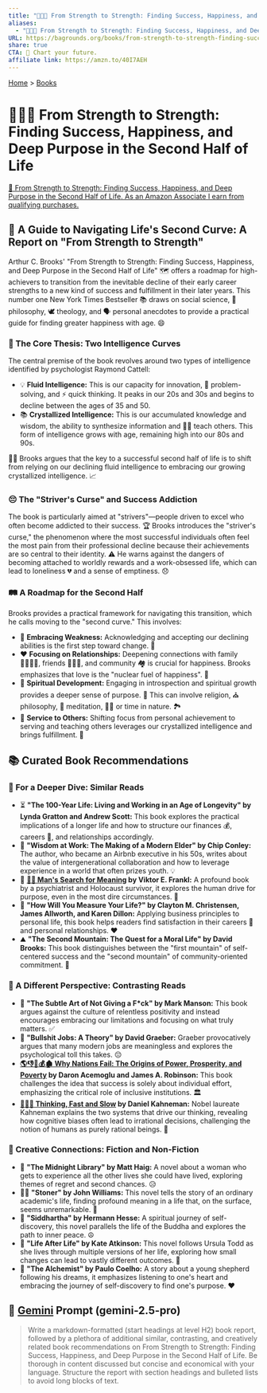 ```yaml
---
title: "💪😊🎯 From Strength to Strength: Finding Success, Happiness, and Deep Purpose in the Second Half of Life"
aliases:
  - "💪😊🎯 From Strength to Strength: Finding Success, Happiness, and Deep Purpose in the Second Half of Life"
URL: https://bagrounds.org/books/from-strength-to-strength-finding-success-happiness-and-deep-purpose-in-the-second-half-of-life
share: true
CTA: 🧭 Chart your future.
affiliate link: https://amzn.to/40I7AEH
---
```

[Home](../index.md) > [Books](./index.md)  
# 💪😊🎯 From Strength to Strength: Finding Success, Happiness, and Deep Purpose in the Second Half of Life  
[🛒 From Strength to Strength: Finding Success, Happiness, and Deep Purpose in the Second Half of Life. As an Amazon Associate I earn from qualifying purchases.](https://amzn.to/40I7AEH)  
  
## 🧭 A Guide to Navigating Life's Second Curve: A Report on "From Strength to Strength"  
  
Arthur C. Brooks' "From Strength to Strength: Finding Success, Happiness, and Deep Purpose in the Second Half of Life" 🗺️ offers a roadmap for high-achievers to transition from the inevitable decline of their early career strengths to a new kind of success and fulfillment in their later years. This number one New York Times Bestseller 📚 draws on social science, 🧠 philosophy, 🕊️ theology, and 🗣️ personal anecdotes to provide a practical guide for finding greater happiness with age. 😄  
  
### 🧠 The Core Thesis: Two Intelligence Curves  
  
The central premise of the book revolves around two types of intelligence identified by psychologist Raymond Cattell:  
  
* 💡 **Fluid Intelligence:** This is our capacity for innovation, 🚀 problem-solving, and ⚡ quick thinking. It peaks in our 20s and 30s and begins to decline between the ages of 35 and 50.  
* 📚 **Crystallized Intelligence:** This is our accumulated knowledge and wisdom, the ability to synthesize information and 🧑‍🏫 teach others. This form of intelligence grows with age, remaining high into our 80s and 90s.  
  
👨‍🏫 Brooks argues that the key to a successful second half of life is to shift from relying on our declining fluid intelligence to embracing our growing crystallized intelligence. 📈  
  
### 😔 The "Striver's Curse" and Success Addiction  
  
The book is particularly aimed at "strivers"—people driven to excel who often become addicted to their success. 🏆 Brooks introduces the "striver's curse," the phenomenon where the most successful individuals often feel the most pain from their professional decline because their achievements are so central to their identity. ⚠️ He warns against the dangers of becoming attached to worldly rewards and a work-obsessed life, which can lead to loneliness 💔 and a sense of emptiness. 😞  
  
### 🛤️ A Roadmap for the Second Half  
  
Brooks provides a practical framework for navigating this transition, which he calls moving to the "second curve." This involves:  
  
* 💪 **Embracing Weakness:** Acknowledging and accepting our declining abilities is the first step toward change. 🔄  
* ❤️ **Focusing on Relationships:** Deepening connections with family 👨‍👩‍👧‍👦, friends 🧑‍🤝‍🧑, and community 🏘️ is crucial for happiness. Brooks emphasizes that love is the "nuclear fuel of happiness". 💖  
* 🙏 **Spiritual Development:** Engaging in introspection and spiritual growth provides a deeper sense of purpose. 🧘 This can involve religion, ⛪ philosophy, 🧐 meditation, 🧘‍♀️ or time in nature. 🏞️  
* 🤝 **Service to Others:** Shifting focus from personal achievement to serving and teaching others leverages our crystallized intelligence and brings fulfillment. 🎁  
  
## 📚 Curated Book Recommendations  
  
### 📖 For a Deeper Dive: Similar Reads  
  
* ⏳ **"The 100-Year Life: Living and Working in an Age of Longevity" by Lynda Gratton and Andrew Scott:** This book explores the practical implications of a longer life and how to structure our finances 💰, careers 💼, and relationships accordingly.  
* 👴 **"Wisdom at Work: The Making of a Modern Elder" by Chip Conley:** The author, who became an Airbnb executive in his 50s, writes about the value of intergenerational collaboration and how to leverage experience in a world that often prizes youth. 💡  
* 🌟 **[🔦💡 Man's Search for Meaning](./mans-search-for-meaning.md) by Viktor E. Frankl:** A profound book by a psychiatrist and Holocaust survivor, it explores the human drive for purpose, even in the most dire circumstances. 🙏  
* 📏 **"How Will You Measure Your Life?" by Clayton M. Christensen, James Allworth, and Karen Dillon:** Applying business principles to personal life, this book helps readers find satisfaction in their careers 💼 and personal relationships. ❤️  
* ⛰️ **"The Second Mountain: The Quest for a Moral Life" by David Brooks:** This book distinguishes between the "first mountain" of self-centered success and the "second mountain" of community-oriented commitment. 🤝  
  
### 🔄 A Different Perspective: Contrasting Reads  
  
* 🤬 **"The Subtle Art of Not Giving a F\*ck" by Mark Manson:** This book argues against the culture of relentless positivity and instead encourages embracing our limitations and focusing on what truly matters. ✅  
* 👔 **"Bullshit Jobs: A Theory" by David Graeber:** Graeber provocatively argues that many modern jobs are meaningless and explores the psychological toll this takes. 😔  
* **[🌎👎👑💰🏚️ Why Nations Fail: The Origins of Power, Prosperity, and Poverty](./why-nations-fail-the-origins-of-power-prosperity-and-poverty.md) by Daron Acemoglu and James A. Robinson:** This book challenges the idea that success is solely about individual effort, emphasizing the critical role of inclusive institutions. 🏛️  
* **[🤔🐇🐢 Thinking, Fast and Slow](./thinking-fast-and-slow.md) by Daniel Kahneman:** Nobel laureate Kahneman explains the two systems that drive our thinking, revealing how cognitive biases often lead to irrational decisions, challenging the notion of humans as purely rational beings. 🧐  
  
### 🎨 Creative Connections: Fiction and Non-Fiction  
  
* 🚪 **"The Midnight Library" by Matt Haig:** A novel about a woman who gets to experience all the other lives she could have lived, exploring themes of regret and second chances. 😥  
* 👨‍🏫 **"Stoner" by John Williams:** This novel tells the story of an ordinary academic's life, finding profound meaning in a life that, on the surface, seems unremarkable. 🌟  
* 🧘 **"Siddhartha" by Hermann Hesse:** A spiritual journey of self-discovery, this novel parallels the life of the Buddha and explores the path to inner peace. ☮️  
* 🔄 **"Life After Life" by Kate Atkinson:** This novel follows Ursula Todd as she lives through multiple versions of her life, exploring how small changes can lead to vastly different outcomes. 🦋  
* 🐑 **"The Alchemist" by Paulo Coelho:** A story about a young shepherd following his dreams, it emphasizes listening to one's heart and embracing the journey of self-discovery to find one's purpose. ❤️  
  
## 💬 [Gemini](../software/gemini.md) Prompt (gemini-2.5-pro)  
> Write a markdown-formatted (start headings at level H2) book report, followed by a plethora of additional similar, contrasting, and creatively related book recommendations on From Strength to Strength: Finding Success, Happiness, and Deep Purpose in the Second Half of Life. Be thorough in content discussed but concise and economical with your language. Structure the report with section headings and bulleted lists to avoid long blocks of text.